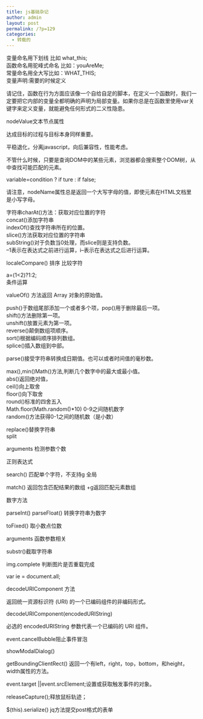 ```yaml
---
title: js基础杂记
author: admin
layout: post
permalink: /?p=129
categories:
  - 转载的
---
```

变量命名用下划线 比如 what_this;  
函数命名用驼峰式命名 比如：youAreMe;  
常量命名用全大写比如：WHAT_THIS;  
变量声明:需要的时候定义

请记住，函数在行为方面应该像一个自给自足的脚本，在定义一个函数时，我们一定要把它内部的变量全都明确的声明为局部变量。如果你总是在函数里使用var关键字来定义变量，就能避免任何形式的二义性隐患。

nodeValue文本节点属性

达成目标的过程与目标本身同样重要。

平稳退化，分离javascript，向后兼容性，性能考虑。

不管什么时候，只要是查询DOM中的某些元素，浏览器都会搜索整个DOM树，从中查找可能匹配的元素。

variable=condition ? if ture : if false;

请注意，nodeName属性总是返回一个大写字母的值，即使元素在HTML文档里是小写字母。

字符串charAt()方法：获取对应位置的字符  
concat()添加字符串  
indexOf()查找字符串所在的位置。  
slice()方法获取对应位置的字符串  
subString()对于负数当0处理，而slice则是支持负数。  
&#8211;1表示在表达式之前进行运算，i&#8211;表示在表达式之后进行运算。

localeCompare() 排序 比较字符

a=(1<2)?1:2;  
条件运算

valueOf() 方法返回 Array 对象的原始值。

push()于数组尾部添加一个或者多个项，pop()用于删除最后一项。  
shift()方法删除第一项。  
unshift()放置元素为第一项。  
reverse()颠倒数组项顺序。  
sort()根据编码顺序排列数组。  
splice()插入数组到中部。

parse()接受字符串转换成日期值。也可以或者时间值的毫秒数。

max(),min()Math()方法,判断几个数字中的最大或最小值。  
abs()返回绝对值，  
ceil()向上取舍  
floor()向下取舍  
round()标准的四舍五入  
Math.floor(Math.random()*10) 0-9之间随机数字  
random()方法获得0-1之间的随机数（是小数）

replace()替换字符串  
split

arguments 检测参数个数

正则表达式

search() 匹配单个字符，不支持g 全局

match() 返回包含匹配结果的数组 +g返回匹配元素数组

数字方法

parseInt() parseFloat() 转换字符串为数字

toFixed() 取小数点位数

arguments 函数参数相关

substr()截取字符串

img.complete 判断图片是否重载完成

var ie = document.all; 

decodeURIComponent 方法

返回统一资源标识符 (URI) 的一个已编码组件的非编码形式。

decodeURIComponent(encodedURIString)

必选的 encodedURIString 参数代表一个已编码的 URI 组件。

event.cancelBubble阻止事件冒泡

showModalDialog()

getBoundingClientRect() 返回一个有left，right，top，bottom，和height，width属性的方法。

event.target ||event.srcElement;设置或获取触发事件的对象。

releaseCapture();释放鼠标轨迹；

$(this).serialize() jq方法提交post格式的表单